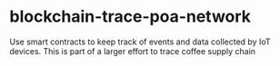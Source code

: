 # blockchain-trace-poa-network
Use smart contracts to keep track of events and data collected by IoT devices. This is part of a larger effort to trace coffee supply chain

